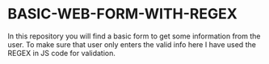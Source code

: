 # BASIC-WEB-FORM-WITH-REGEX
In this repository you will find a basic form to get some information from the user. To make sure that user only enters the valid info here I have used the REGEX in JS code for validation.
